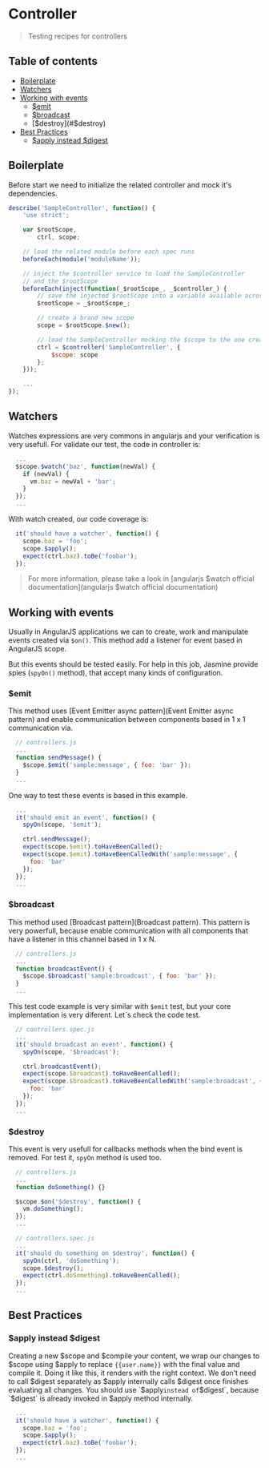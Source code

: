 # Controller
> Testing recipes for controllers

## Table of contents

- [Boilerplate](#boilerplate)
- [Watchers](#watchers)
- [Working with events](#working-with-events)
  - [$emit](#emit)
  - [$broadcast](#broadcast)
  - [$destroy](#$destroy)
- [Best Practices](#best-practices)
  - [$apply instead $digest](#apply-instead-digest)

## Boilerplate

Before start we need to initialize the related controller and mock it's dependencies.

```js
describe('SampleController', function() {
    'use strict';

    var $rootScope,
        ctrl, scope;

    // load the related module before each spec runs
    beforeEach(module('moduleName'));

    // inject the $controller service to load the SampleController
    // and the $rootScope
    beforeEach(inject(function(_$rootScope_, _$controller_) {
        // save the injected $rootScope into a variable available across the whole file
        $rootScope = _$rootScope_;

        // create a brand new scope
        scope = $rootScope.$new();

        // load the SampleController mocking the $scope to the one created before
        ctrl = $controller('SampleController', {
            $scope: scope
        };
    }));

    ...
});
```

## Watchers

Watches expressions are very commons in angularjs and your verification is very usefull. For validate our test, the code in controller is:

```javascript
  ...
  $scope.$watch('baz', function(newVal) {
    if (newVal) {
      vm.baz = newVal + 'bar';
    }
  });
  ...
````

With watch created, our code coverage is:

```javascript
  it('should have a watcher', function() {
    scope.baz = 'foo';
    scope.$apply();
    expect(ctrl.baz).toBe('foobar');
  });
```

> For more information, please take a look in [angularjs $watch official documentation](angularjs $watch official documentation)


## Working with events


Usually in AngularJS applications we can to create, work and manipulate events created via `$on()`. This method add a listener for event based in AngularJS scope. 

But this events should be tested easily. For help in this job, Jasmine provide spies (`spyOn()` method), that accept many kinds of configuration. 


### $emit

This method uses [Event Emitter async pattern](Event Emitter async pattern) and enable communication between components based in 1 x 1 communication via. 

```javascript
  // controllers.js
  ...
  function sendMessage() {
    $scope.$emit('sample:message', { foo: 'bar' });
  }
  ...
```

One way to test these events is based in this example.

```javascript
  ...
  it('should emit an event', function() {
    spyOn(scope, '$emit');

    ctrl.sendMessage();
    expect(scope.$emit).toHaveBeenCalled();
    expect(scope.$emit).toHaveBeenCalledWith('sample:message', {
      foo: 'bar'
    });
  });
  ...
```


### $broadcast

This method used [Broadcast pattern](Broadcast pattern). This pattern is very powerfull, because enable communication with all components that have a listener in this channel based in 1 x N. 

```javascript
  // controllers.js
  ...
  function broadcastEvent() {
    $scope.$broadcast('sample:broadcast', { foo: 'bar' });
  }
  ...
```

This test code example is very similar with `$emit` test, but your core implementation is very diferent. Let`s check the code test.

```javascript
  // controllers.spec.js
  ...
  it('should broadcast an event', function() {
    spyOn(scope, '$broadcast');

    ctrl.broadcastEvent();
    expect(scope.$broadcast).toHaveBeenCalled();
    expect(scope.$broadcast).toHaveBeenCalledWith('sample:broadcast', {
      foo: 'bar'
    });
  });
  ...
```


### $destroy

This event is very usefull for callbacks methods when the bind event is removed. For test it, `spyOn` method is used too.


```javascript
  // controllers.js
  ...
  function doSomething() {}

  $scope.$on('$destroy', function() {
    vm.doSomething();
  });
  ...
```

```javascript
  // controllers.spec.js
  ...
  it('should do something on $destroy', function() {
    spyOn(ctrl, 'doSomething');
    scope.$destroy();
    expect(ctrl.doSomething).toHaveBeenCalled();
  });
  ...
```


## Best Practices


### $apply instead $digest

Creating a new $scope and $compile your content, we wrap our changes to $scope using $apply to replace `{{user.name}}` with the final value and compile it. Doing it like this, it renders with the right context. We don’t need to call $digest separately as $apply internally calls $digest once finishes evaluating all changes. You should use `$apply` instead of `$digest`, because `$digest` is already invoked in $apply method internally.


```javascript
  ...
  it('should have a watcher', function() {
    scope.baz = 'foo';
    scope.$apply();
    expect(ctrl.baz).toBe('foobar');
  });
  ...
```
